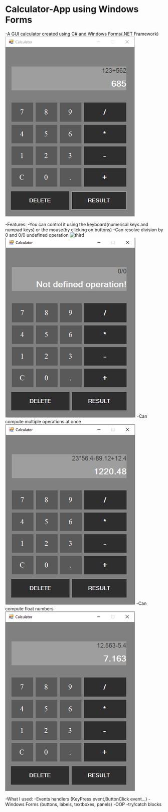 # Calculator-App using Windows Forms 

-A GUI calculator created using C# and Windows Forms(.NET Framework)
![first](Resources/first.PNG)

-Features:
    -You can control it using the keyboard(numerical keys and numpad keys) or the mouse(by clicking on buttons)
    -Can resolve division by 0 and 0/0 undefined operation
    ![third](Resouces/third.PNG)
    ![fourth](Resources/fourth.PNG)
    -Can compute multiple operations at once
    ![second](Resources/second.PNG)
    -Can compute float numbers
    ![fifth](Resources/fifth.PNG)

-What I used:
    -Events handlers (KeyPress event,ButtonClick event...)
    -Windows Forms (buttons, labels, textboxes, panels)
    -OOP
    -try/catch blocks